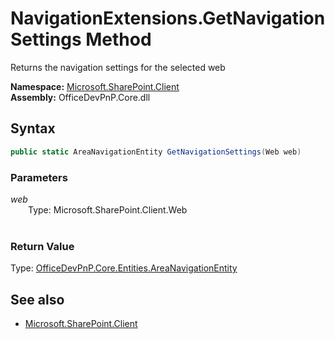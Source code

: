 # NavigationExtensions.GetNavigationSettings Method  
Returns the navigation settings for the selected web  

**Namespace:** [Microsoft.SharePoint.Client](Microsoft.SharePoint.Client.md)  
**Assembly:** OfficeDevPnP.Core.dll  
## Syntax
```C#
public static AreaNavigationEntity GetNavigationSettings(Web web)
```
### Parameters
*web*  
&emsp;&emsp;Type: Microsoft.SharePoint.Client.Web  
&emsp;&emsp;  
  
### Return Value
Type: [OfficeDevPnP.Core.Entities.AreaNavigationEntity](OfficeDevPnP.Core.Entities.AreaNavigationEntity.md)  


## See also
- [Microsoft.SharePoint.Client](Microsoft.SharePoint.Client.md)
